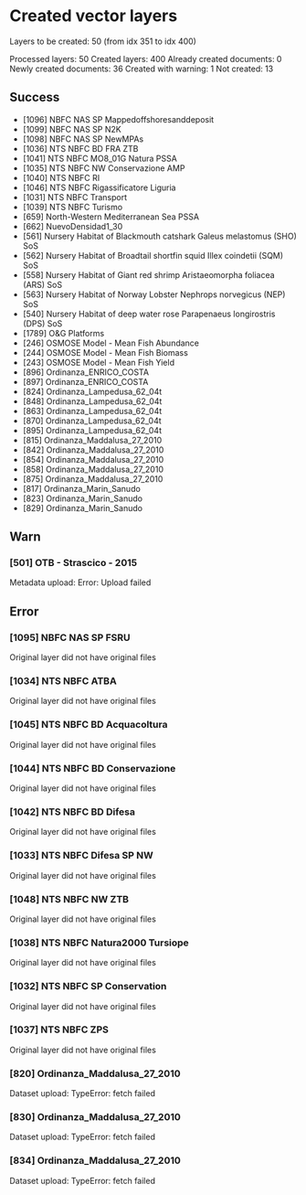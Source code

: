 # Created vector layers

Layers to be created: 50 (from idx 351 to idx 400)

Processed layers: 50
Created layers: 400
Already created documents: 0
Newly created documents: 36
Created with warning: 1
Not created: 13

## Success

- [1096] NBFC NAS SP Mappedoffshoresanddeposit
- [1099] NBFC NAS SP N2K
- [1098] NBFC NAS SP NewMPAs
- [1036] NTS NBFC BD FRA ZTB
- [1041] NTS NBFC MO8_01G Natura PSSA
- [1035] NTS NBFC NW Conservazione AMP
- [1040] NTS NBFC RI
- [1046] NTS NBFC Rigassificatore Liguria
- [1031] NTS NBFC Transport
- [1039] NTS NBFC Turismo
- [659] North-Western Mediterranean Sea PSSA
- [662] NuevoDensidad1_30
- [561] Nursery Habitat of Blackmouth catshark Galeus melastomus (SHO) SoS
- [562] Nursery Habitat of Broadtail shortfin squid  Illex coindetii (SQM) SoS
- [558] Nursery Habitat of Giant red shrimp Aristaeomorpha foliacea (ARS) SoS
- [563] Nursery Habitat of Norway Lobster Nephrops norvegicus (NEP) SoS
- [540] Nursery Habitat of deep water rose Parapenaeus longirostris (DPS) SoS
- [1789] O&G Platforms
- [246] OSMOSE Model - Mean Fish Abundance
- [244] OSMOSE Model - Mean Fish Biomass
- [243] OSMOSE Model - Mean Fish Yield
- [896] Ordinanza_ENRICO_COSTA
- [897] Ordinanza_ENRICO_COSTA
- [824] Ordinanza_Lampedusa_62_04t
- [848] Ordinanza_Lampedusa_62_04t
- [863] Ordinanza_Lampedusa_62_04t
- [870] Ordinanza_Lampedusa_62_04t
- [895] Ordinanza_Lampedusa_62_04t
- [815] Ordinanza_Maddalusa_27_2010
- [842] Ordinanza_Maddalusa_27_2010
- [854] Ordinanza_Maddalusa_27_2010
- [858] Ordinanza_Maddalusa_27_2010
- [875] Ordinanza_Maddalusa_27_2010
- [817] Ordinanza_Marin_Sanudo
- [823] Ordinanza_Marin_Sanudo
- [829] Ordinanza_Marin_Sanudo

## Warn

### [501] OTB - Strascico - 2015

Metadata upload: Error: Upload failed

## Error

### [1095] NBFC NAS SP FSRU

Original layer did not have original files

### [1034] NTS NBFC ATBA

Original layer did not have original files

### [1045] NTS NBFC BD Acquacoltura

Original layer did not have original files

### [1044] NTS NBFC BD Conservazione

Original layer did not have original files

### [1042] NTS NBFC BD Difesa

Original layer did not have original files

### [1033] NTS NBFC Difesa SP NW

Original layer did not have original files

### [1048] NTS NBFC NW ZTB

Original layer did not have original files

### [1038] NTS NBFC Natura2000 Tursiope

Original layer did not have original files

### [1032] NTS NBFC SP Conservation

Original layer did not have original files

### [1037] NTS NBFC ZPS

Original layer did not have original files

### [820] Ordinanza_Maddalusa_27_2010

Dataset upload: TypeError: fetch failed

### [830] Ordinanza_Maddalusa_27_2010

Dataset upload: TypeError: fetch failed

### [834] Ordinanza_Maddalusa_27_2010

Dataset upload: TypeError: fetch failed
